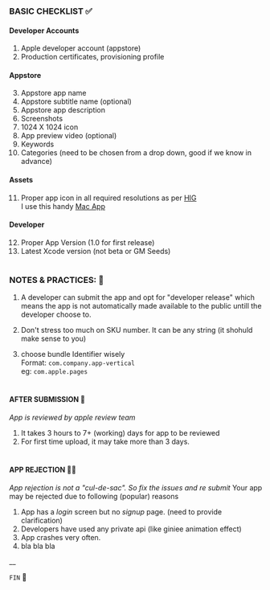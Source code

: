 ### BASIC CHECKLIST ✅



#### Developer Accounts
1. Apple developer account (appstore)
2. Production certificates, provisioning profile


#### Appstore
3. Appstore app name
4. Appstore subtitle name (optional)
5. Appstore app description
6. Screenshots
7. 1024 X 1024 icon
8. App preview video (optional)
9. Keywords
10. Categories (need to be chosen from a drop down, good if we know in advance)


#### Assets
11. Proper app icon in all required resolutions as per [HIG](https://developer.apple.com/library/content/qa/qa1686/_index.html) \
I use this handy [Mac App](https://itunes.apple.com/us/app/asset-catalog-creator-free/id866571115) 


#### Developer
12. Proper App Version (1.0 for first release)
13. Latest Xcode version (not beta or GM Seeds)



#
### NOTES & PRACTICES: 📘

1. A developer can submit the app and opt for "developer release" which means the app is not automatically made available to the public untill the developer choose to.

2. Don't stress too much on SKU number. It can be any string (it shohuld make sense to you)

3. choose bundle Identifier wisely \
Format: `com.company.app-vertical` \
eg: `com.apple.pages`


#
#### AFTER SUBMISSION 🛫
_App is reviewed by apple review team_
1. It takes 3 hours to 7+ (working) days for app to be reviewed
2. For first time upload, it may take more than 3 days.


#
#### APP REJECTION 👎🏻
_App rejection is not a "cul-de-sac". So fix the issues and re submit_
Your app may be rejected due to following (popular) reasons
1. App has a _login_ screen but no *signup* page. (need to provide clarification)
2. Developers have used any private api (like giniee animation effect)
3. App crashes very often. 
4. bla bla bla
 

__

```FIN``` 🏁
